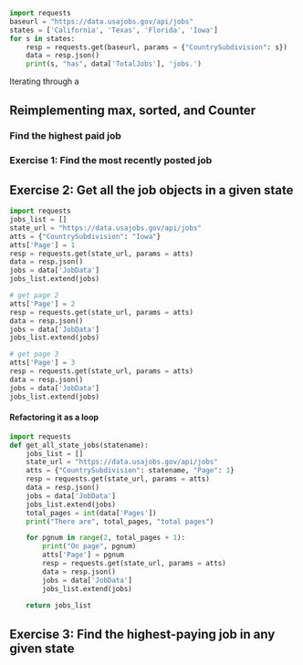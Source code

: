 

~~~py
import requests
baseurl = "https://data.usajobs.gov/api/jobs"
states = ['California', 'Texas', 'Florida', 'Iowa']
for s in states:
    resp = requests.get(baseurl, params = {"CountrySubdivision": s})
    data = resp.json()
    print(s, "has", data['TotalJobs'], 'jobs.')
~~~






Iterating through a 





## Reimplementing max, sorted, and Counter



### Find the highest paid job


### Exercise 1: Find the most recently posted job






## Exercise 2: Get all the job objects in a given state

~~~py
import requests
jobs_list = []
state_url = "https://data.usajobs.gov/api/jobs"
atts = {"CountrySubdivision": "Iowa"}
atts['Page'] = 1
resp = requests.get(state_url, params = atts)
data = resp.json()
jobs = data['JobData']
jobs_list.extend(jobs)

# get page 2
atts['Page'] = 2
resp = requests.get(state_url, params = atts)
data = resp.json()
jobs = data['JobData']
jobs_list.extend(jobs)

# get page 3
atts['Page'] = 3
resp = requests.get(state_url, params = atts)
data = resp.json()
jobs = data['JobData']
jobs_list.extend(jobs)
~~~


#### Refactoring it as a loop

~~~py
import requests
def get_all_state_jobs(statename):
    jobs_list = []
    state_url = "https://data.usajobs.gov/api/jobs"
    atts = {"CountrySubdivision": statename, "Page": 1}
    resp = requests.get(state_url, params = atts)
    data = resp.json()
    jobs = data['JobData']
    jobs_list.extend(jobs)
    total_pages = int(data['Pages'])
    print("There are", total_pages, "total pages")

    for pgnum in range(2, total_pages + 1):
        print("On page", pgnum)
        atts['Page'] = pgnum
        resp = requests.get(state_url, params = atts)
        data = resp.json()
        jobs = data['JobData']
        jobs_list.extend(jobs)
    
    return jobs_list

~~~



## Exercise 3: Find the highest-paying job in any given state



